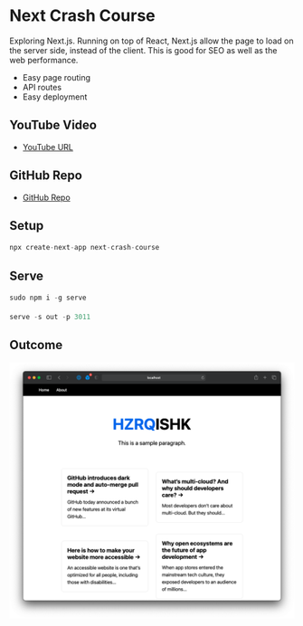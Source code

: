 # Next Crash Course

Exploring Next.js. Running on top of React, Next.js allow the page to load on the server side, instead of the client. This is good for SEO as well as the web performance.

- Easy page routing
- API routes
- Easy deployment

## YouTube Video

- [YouTube URL](https://www.youtube.com/watch?v=mTz0GXj8NN0)

## GitHub Repo

- [GitHub Repo](https://github.com/bradtraversy/next-crash-course)

## Setup

```jsx
npx create-next-app next-crash-course
```

## Serve

```jsx
sudo npm i -g serve

serve -s out -p 3011
```

## Outcome

![Sample screenshot](public/sample.png)
